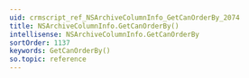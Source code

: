 ```yaml
---
uid: crmscript_ref_NSArchiveColumnInfo_GetCanOrderBy_2074
title: NSArchiveColumnInfo.GetCanOrderBy()
intellisense: NSArchiveColumnInfo.GetCanOrderBy
sortOrder: 1137
keywords: GetCanOrderBy()
so.topic: reference
---
```





